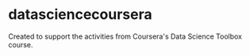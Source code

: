 # datasciencecoursera
Created to support the activities from Coursera's Data Science Toolbox course.
